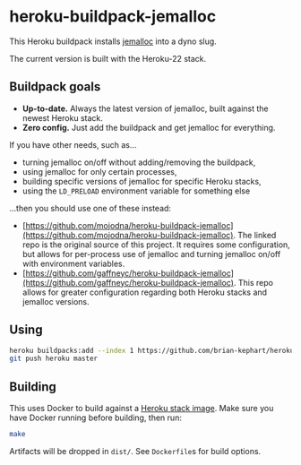 # heroku-buildpack-jemalloc

This Heroku buildpack installs
[jemalloc](http://jemalloc.net/) into a dyno slug.

The current version is built with the Heroku-22 stack.

## Buildpack goals

- **Up-to-date.** Always the latest version of jemalloc, built against the newest Heroku stack.
- **Zero config.** Just add the buildpack and get jemalloc for everything.

If you have other needs, such as...
- turning jemalloc on/off without adding/removing the buildpack,
- using jemalloc for only certain processes,
- building specific versions of jemalloc for specific Heroku stacks,
- using the `LD_PRELOAD` environment variable for something else

...then you should use one of these instead:

- [https://github.com/mojodna/heroku-buildpack-jemalloc](https://github.com/mojodna/heroku-buildpack-jemalloc). The linked repo is the original source of this project. It requires some configuration, but allows for per-process use of jemalloc and turning jemalloc on/off with environment variables.
- [https://github.com/gaffneyc/heroku-buildpack-jemalloc](https://github.com/gaffneyc/heroku-buildpack-jemalloc). This repo allows for greater configuration regarding both Heroku stacks and jemalloc versions.

## Using

```bash
heroku buildpacks:add --index 1 https://github.com/brian-kephart/heroku-buildpack-jemalloc.git
git push heroku master
```

## Building

This uses Docker to build against a [Heroku stack image](https://github.com/heroku/stack-images). Make sure you have Docker running before building, then run:

```bash
make
```

Artifacts will be dropped in `dist/`.  See `Dockerfile`s for build options.
